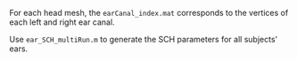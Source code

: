 For each head mesh, the `earCanal_index.mat` corresponds to the vertices of each left and right ear canal.

Use `ear_SCH_multiRun.m` to generate the SCH parameters for all subjects' ears.

